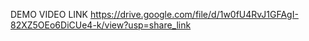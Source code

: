 DEMO VIDEO LINK
https://drive.google.com/file/d/1w0fU4RvJ1GFAgI-82XZ5OEo6DiCUe4-k/view?usp=share_link
